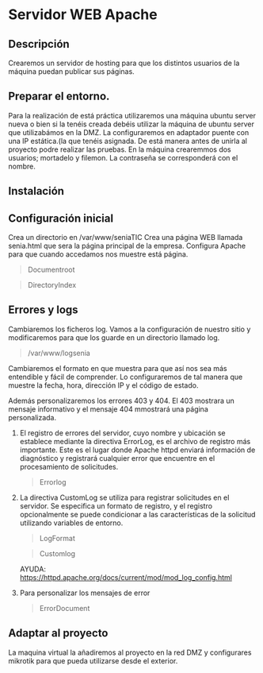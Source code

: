 # Servidor WEB Apache


## Descripción 
Crearemos un servidor de hosting para que los distintos usuarios de la máquina puedan publicar sus páginas. 

## Preparar el entorno.
Para la realización de está práctica utilizaremos una máquina ubuntu server nueva o bien si la tenéis creada debéis utilizar la máquina de ubuntu server que utilizabámos en la DMZ. La configuraremos en adaptador puente con una IP estática.(la que tenéis asignada. De está manera antes de unirla al proyecto podre realizar las pruebas.
En la máquina crearemmos dos usuarios; mortadelo y filemon. La contraseña se corresponderá con el nombre.

## Instalación

## Configuración inicial
Crea un directorio en  /var/www/seniaTIC
Crea una página WEB llamada senia.html que sera la página principal de la empresa.
Configura Apache para que cuando accedamos nos muestre está página. 
> Documentroot

> DirectoryIndex

## Errores y logs 
Cambiaremos los ficheros log. Vamos a la configuración de nuestro sitio y modificaremos para que los guarde en un directorio llamado log.
> /var/www/logsenia
 
Cambiaremos el formato en que muestra para que así nos sea más entendible y fácil de comprender. Lo configuraremos de tal manera que muestre la fecha, hora, dirección IP y el código de estado. 

Además personalizaremos los errores 403 y 404. El 403 mostrara un mensaje informativo y el mensaje 404 mmostrará una página personalizada.

1. El registro de errores del servidor, cuyo nombre y ubicación se establece mediante la directiva ErrorLog, es el archivo de registro más importante. Este es el lugar donde Apache httpd enviará información de diagnóstico y registrará cualquier error que encuentre en el procesamiento de solicitudes. 
   > Errorlog

2. La directiva CustomLog se utiliza para registrar solicitudes en el servidor. Se especifica un formato de registro, y el registro opcionalmente se puede condicionar a las características de la solicitud utilizando variables de entorno. 
   > LogFormat 
   
   > Customlog 
   
   AYUDA: https://httpd.apache.org/docs/current/mod/mod_log_config.html 
1. Para personalizar los mensajes de error 
   > ErrorDocument


## Adaptar al proyecto
La maquina virtual la añadiremos al proyecto en la red DMZ y configurares mikrotik para que pueda utilizarse desde el exterior.